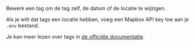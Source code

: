 Bewerk een tag om de tag zelf, de datum of de locatie te wijzigen.

Als je wilt dat tags een locatie hebben, voeg een Mapbox API key toe aan je `.env` bestand.

Je kan meer lezen over tags in [de officiële documentatie](https://firefly-iii.readthedocs.io/en/latest/concepts/tags.html).